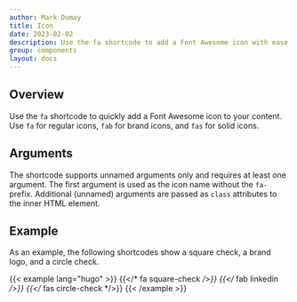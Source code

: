 ```yaml
---
author: Mark Dumay
title: Icon
date: 2023-02-02
description: Use the fa shortcode to add a Font Awesome icon with ease.
group: components
layout: docs
---
```


## Overview

Use the `fa` shortcode to quickly add a Font Awesome icon to your content. Use `fa` for regular icons, `fab` for brand icons, and `fas` for solid icons.

## Arguments

The shortcode supports unnamed arguments only and requires at least one argument. The first argument is used as the icon name without the `fa-` prefix. Additional (unnamed) arguments are passed as `class` attributes to the inner HTML element.

## Example

As an example, the following shortcodes show a square check, a brand logo, and a circle check.

<!-- markdownlint-disable MD037 -->
{{< example lang="hugo" >}}
{{</* fa square-check */>}}
{{</* fab linkedin */>}}
{{</* fas circle-check */>}}
{{< /example >}}
<!-- markdownlint-enable MD037 -->
